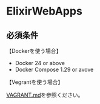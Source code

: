 # ElixirWebApps

## 必須条件
【Dockerを使う場合】
* Docker 24 or above
* Docker Compose 1.29 or avove

【Vegrantを使う場合】

[VAGRANT.md](./VAGRANT.md)を参照ください。
